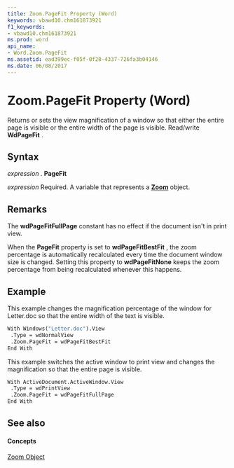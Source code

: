 ```yaml
---
title: Zoom.PageFit Property (Word)
keywords: vbawd10.chm161873921
f1_keywords:
- vbawd10.chm161873921
ms.prod: word
api_name:
- Word.Zoom.PageFit
ms.assetid: ead399ec-f05f-0f28-4337-726fa3b04146
ms.date: 06/08/2017
---
```



# Zoom.PageFit Property (Word)

Returns or sets the view magnification of a window so that either the entire page is visible or the entire width of the page is visible. Read/write  **WdPageFit** .


## Syntax

 _expression_ . **PageFit**

 _expression_ Required. A variable that represents a **[Zoom](Word.Zoom.md)** object.


## Remarks

The  **wdPageFitFullPage** constant has no effect if the document isn't in print view.

When the  **PageFit** property is set to **wdPageFitBestFit** , the zoom percentage is automatically recalculated every time the document window size is changed. Setting this property to **wdPageFitNone** keeps the zoom percentage from being recalculated whenever this happens.


## Example

This example changes the magnification percentage of the window for Letter.doc so that the entire width of the text is visible.


```vb
With Windows("Letter.doc").View 
 .Type = wdNormalView 
 .Zoom.PageFit = wdPageFitBestFit 
End With
```

This example switches the active window to print view and changes the magnification so that the entire page is visible.




```vb
With ActiveDocument.ActiveWindow.View 
 .Type = wdPrintView 
 .Zoom.PageFit = wdPageFitFullPage 
End With
```


## See also


#### Concepts


[Zoom Object](Word.Zoom.md)

